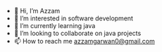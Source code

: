 - 👋 Hi, I’m Azzam
- 👀 I’m interested in software development
- 🌱 I’m currently learning java
- 💞️ I’m looking to collaborate on java projects
- 📫 How to reach me azzamgarwan0@gmail.com

<!---
Azz95/Azz95 is a ✨ special ✨ repository because its `README.md` (this file) appears on your GitHub profile.
You can click the Preview link to take a look at your changes.
--->
